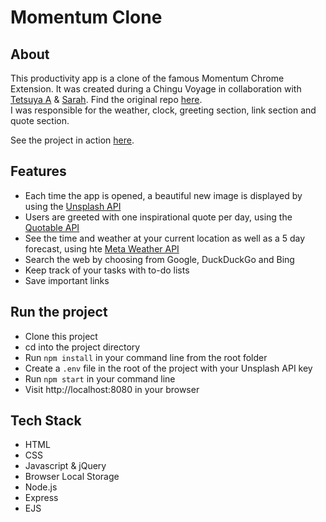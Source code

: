# Momentum Clone 

## About
This productivity app is a clone of the famous Momentum Chrome Extension. It was created during a Chingu Voyage in collaboration with  [Tetsuya A](https://github.com/peppertaro) & [Sarah](https://github.com/smellaphant). Find the original repo [here](https://github.com/chingu-voyages/v9-toucans-team-05).<br>
I was responsible for the weather, clock, greeting section, link section and quote section. 

See the project in action [here](https://v9-toucans-team-05.herokuapp.com/).

## Features
 - Each time the app is opened, a beautiful new image is displayed by using the [Unsplash API](https://unsplash.com/developers) 
 - Users are greeted with one inspirational quote per day, using the [Quotable API](https://github.com/lukePeavey/quotable)
 - See the time and weather at your current location as well as a 5 day forecast, using hte [Meta Weather API](https://www.metaweather.com/api/ )
 - Search the web by choosing from Google, DuckDuckGo and Bing
 - Keep track of your tasks with to-do lists
 - Save important links
 
## Run the project

- Clone this project
- cd into the project directory
- Run `npm install` in your command line from the root folder
- Create a `.env` file in the root of the project with your Unsplash API key
- Run `npm start` in your command line
- Visit http://localhost:8080 in your browser

## Tech Stack
 - HTML  
 - CSS  
 - Javascript & jQuery
 - Browser Local Storage  
 - Node.js  
 - Express
 - EJS
